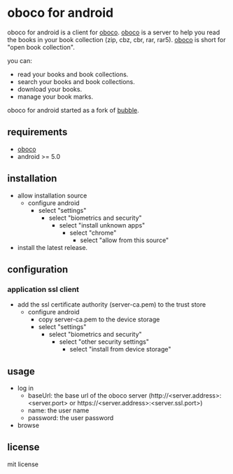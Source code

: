 # oboco for android

oboco for android is a client for [oboco](https://gitlab.com/jeeto/oboco).
[oboco](https://gitlab.com/jeeto/oboco) is a server to help you read the books in your book collection (zip, cbz, cbr, rar, rar5).
[oboco](https://gitlab.com/jeeto/oboco) is short for "open book collection".

you can:
- read your books and book collections.
- search your books and book collections.
- download your books.
- manage your book marks.

oboco for android started as a fork of [bubble](https://github.com/nkanaev/bubble).

## requirements

- [oboco](https://gitlab.com/jeeto/oboco)
- android >= 5.0

## installation

- allow installation source
	- configure android
		- select "settings"
			- select "biometrics and security"
				- select "install unknown apps"
					- select "chrome"
						- select "allow from this source"
- install the latest release.

## configuration

### application ssl client

- add the ssl certificate authority (server-ca.pem) to the trust store
	- configure android
		- copy server-ca.pem to the device storage
		- select "settings"
			- select "biometrics and security"
				- select "other security settings"
					- select "install from device storage"

## usage

- log in
	- baseUrl: the base url of the oboco server (http://<server.address>:<server.port> or https://<server.address>:<server.ssl.port>)
	- name: the user name
	- password: the user password
- browse

## license

mit license